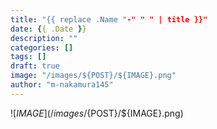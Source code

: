 ```yaml
---
title: "{{ replace .Name "-" " " | title }}"
date: {{ .Date }}
description: ""
categories: []
tags: []
draft: true
image: "/images/${POST}/${IMAGE}.png"
author: "m-nakamura145"
---
```


![${IMAGE}](/images/${POST}/${IMAGE}.png)

